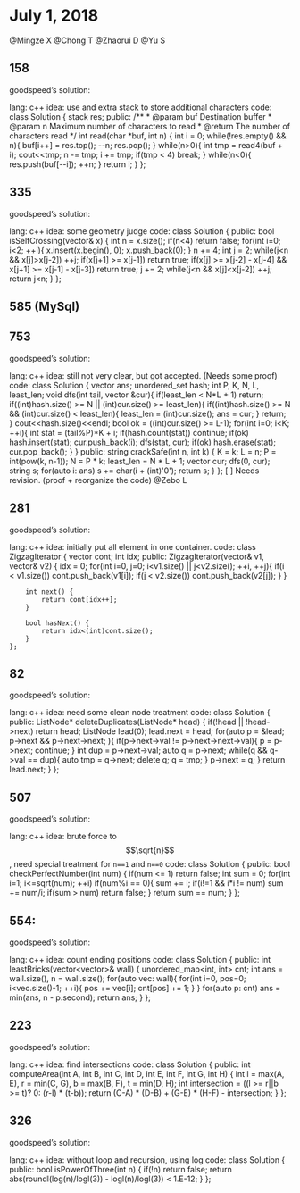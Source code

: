 # July 1, 2018 
@Mingze X @Chong T @Zhaorui D @Yu S 

## **158**

goodspeed’s solution:

  lang: c++
  idea: use and extra stack to store additional characters
  code:
    class Solution {
        stack<char> res;
    public:
        /**
         * @param buf Destination buffer
         * @param n   Maximum number of characters to read
         * @return    The number of characters read
         */
        int read(char *buf, int n) {
            int i = 0;
            while(!res.empty() && n){
                buf[i++] = res.top();
                --n;
                res.pop();
            }
            while(n>0){
                int tmp = read4(buf + i);
                cout<<tmp;
                n -= tmp;
                i += tmp;
                if(tmp < 4) break;
            }
            while(n<0){
                res.push(buf[--i]);
                ++n;
            }
            return i;
        }
    };
## **335**

goodspeed’s solution:

  lang: c++
  idea: some geometry judge
  code:
    class Solution {
    public:
        bool isSelfCrossing(vector<int>& x) {
            int n = x.size();
            if(n<4) return false;
            for(int i=0; i<2; ++i){
                x.insert(x.begin(), 0);
                x.push_back(0);
            }
            n += 4;
            int j = 2;
            while(j<n && x[j]>x[j-2]) ++j;
            if(x[j+1] >= x[j-1]) return true;
            if(x[j] >= x[j-2] - x[j-4] && x[j+1] >= x[j-1] - x[j-3]) return true;
            j += 2;
            while(j<n && x[j]<x[j-2]) ++j;
            return j<n;
        }
    };
## **585 (MySql)**
## **753**

goodspeed’s solution:

  lang: c++
  idea: still not very clear, but got accepted. (Needs some proof)
  code:
    class Solution {
        vector<int> ans;
        unordered_set<int> hash;
        int P, K, N, L, least_len;
        void dfs(int tail, vector<int> &cur){
            if(least_len < N*L + 1) return;
            if((int)hash.size() >= N || (int)cur.size() >= least_len){
                if((int)hash.size() >= N && (int)cur.size() < least_len){
                    least_len = (int)cur.size();
                    ans = cur;
                }
                return;
            }
            cout<<hash.size()<<endl;
            bool ok = ((int)cur.size() >= L-1);
            for(int i=0; i<K; ++i){
                int stat = (tail%P)*K + i;
                if(hash.count(stat)) continue;
                if(ok) hash.insert(stat);
                cur.push_back(i);
                dfs(stat, cur);
                if(ok) hash.erase(stat);
                cur.pop_back();
            }
        }
    public:
        string crackSafe(int n, int k) {
            K = k;
            L = n;
            P = int(pow(k, n-1));
            N = P * k;
            least_len = N * L + 1;
            vector<int> cur;
            dfs(0, cur);
            string s;
            for(auto i: ans) s += char(i + (int)'0');
            return s;
        }
    };
[ ] Needs revision. (proof + reorganize the code) @Zebo L 
## **281**

goodspeed’s solution:

  lang: c++
  idea: initially put all element in one container.
  code:
    class ZigzagIterator {
        vector<int> cont;
        int idx;
    public:
        ZigzagIterator(vector<int>& v1, vector<int>& v2) {
            idx = 0;
            for(int i=0, j=0; i<v1.size() || j<v2.size(); ++i, ++j){
                if(i < v1.size()) cont.push_back(v1[i]);
                if(j < v2.size()) cont.push_back(v2[j]);
            }
        }
    
        int next() {
            return cont[idx++];
        }
    
        bool hasNext() {
            return idx<(int)cont.size();
        }
    };
## **82**

goodspeed’s solution:

  lang: c++
  idea: need some clean node treatment
  code:
    class Solution {
    public:
        ListNode* deleteDuplicates(ListNode* head) {
            if(!head || !head->next) return head;
            ListNode lead(0);
            lead.next = head;
            for(auto p = &lead; p->next && p->next->next; ){
                if(p->next->val != p->next->next->val){
                    p = p->next;
                    continue;
                }
                int dup = p->next->val;
                auto q = p->next;
                while(q && q->val == dup){
                    auto tmp = q->next;
                    delete q;
                    q = tmp;
                }
                p->next = q;
            }
            return lead.next;
        }
    };
## **507**

goodspeed’s solution:

  lang: c++
  idea: brute force to $$\sqrt{n}$$, need special treatment for `n==1` and `n==0`
  code:
    class Solution {
    public:
        bool checkPerfectNumber(int num) {
            if(num <= 1) return false;
            int sum = 0;
            for(int i=1; i<=sqrt(num); ++i) if(num%i == 0){
                sum += i;
                if(i!=1 && i*i != num) sum += num/i;
                if(sum > num) return false;
            }
            return sum == num;
        }
    };
## **554:**

goodspeed’s solution:

  lang: c++
  idea: count ending positions
  code:
    class Solution {
    public:
        int leastBricks(vector<vector<int>>& wall) {
            unordered_map<int, int> cnt;
            int ans = wall.size(), n = wall.size();
            for(auto vec: wall){
                for(int i=0, pos=0; i<vec.size()-1; ++i){
                    pos += vec[i];
                    cnt[pos] += 1;
                }
            }
            for(auto p: cnt) ans = min(ans, n - p.second);
            return ans;
        }
    };
## **223**

goodspeed’s solution:

  lang: c++
  idea: find intersections
  code:
    class Solution {
    public:
        int computeArea(int A, int B, int C, int D, int E, int F, int G, int H) {
            int l = max(A, E), r = min(C, G), b = max(B, F), t = min(D, H);
            int intersection = ((l >= r||b >= t)? 0: (r-l) * (t-b));
            return (C-A) * (D-B) + (G-E) * (H-F) - intersection;
        }
    };
## **326**

goodspeed’s solution:

  lang: c++
  idea: without loop and recursion, using log
  code:
    class Solution {
    public:
        bool isPowerOfThree(int n) {
            if(!n) return false;
            return abs(roundl(log(n)/logl(3)) - logl(n)/logl(3)) < 1.E-12;
        }
    };

